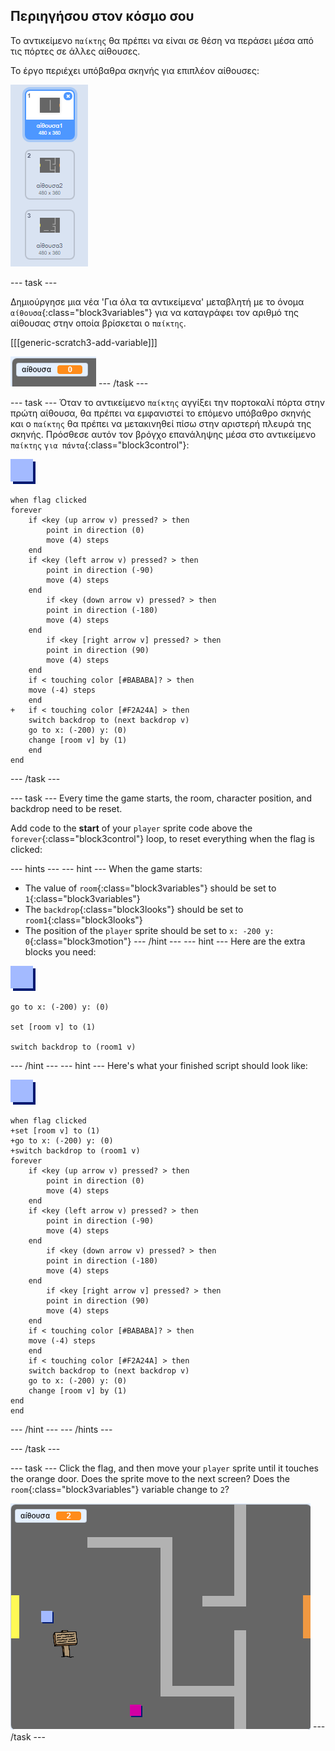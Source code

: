 ## Περιηγήσου στον κόσμο σου

Το αντικείμενο `παίκτης` θα πρέπει να είναι σε θέση να περάσει μέσα από τις πόρτες σε άλλες αίθουσες.

Το έργο περιέχει υπόβαθρα σκηνής για επιπλέον αίθουσες:

![screenshot](images/world-backdrops.png)

\--- task \---

Δημιούργησε μια νέα 'Για όλα τα αντικείμενα' μεταβλητή με το όνομα `αίθουσα`{:class="block3variables"} για να καταγράφει τον αριθμό της αίθουσας στην οποία βρίσκεται ο `παίκτης`.

[[[generic-scratch3-add-variable]]]

![screenshot](images/world-room.png) \--- /task \---

\--- task \--- Όταν το αντικείμενο `παίκτης` αγγίξει την πορτοκαλί πόρτα στην πρώτη αίθουσα, θα πρέπει να εμφανιστεί το επόμενο υπόβαθρο σκηνής και ο `παίκτης` θα πρέπει να μετακινηθεί πίσω στην αριστερή πλευρά της σκηνής. Πρόσθεσε αυτόν τον βρόγχο επανάληψης μέσα στο αντικείμενο `παίκτης` `για πάντα`{:class="block3control"}:

![player](images/player.png)

```blocks3
when flag clicked
forever
    if <key (up arrow v) pressed? > then
        point in direction (0)
        move (4) steps
    end
    if <key (left arrow v) pressed? > then
        point in direction (-90)
        move (4) steps
    end
        if <key (down arrow v) pressed? > then
        point in direction (-180)
        move (4) steps
    end
        if <key [right arrow v] pressed? > then
        point in direction (90)
        move (4) steps
    end
    if < touching color [#BABABA]? > then
    move (-4) steps
    end
+   if < touching color [#F2A24A] > then
    switch backdrop to (next backdrop v)
    go to x: (-200) y: (0)
    change [room v] by (1)
    end
end
```

\--- /task \---

\--- task \--- Every time the game starts, the room, character position, and backdrop need to be reset.

Add code to the **start** of your `player` sprite code above the `forever`{:class="block3control"} loop, to reset everything when the flag is clicked:

\--- hints \--- \--- hint \--- When the game starts:

+ The value of `room`{:class="block3variables"} should be set to `1`{:class="block3variables"}
+ The `backdrop`{:class="block3looks"} should be set to `room1`{:class="block3looks"}
+ The position of the `player` sprite should be set to `x: -200 y: 0`{:class="block3motion"} \--- /hint \--- \--- hint \--- Here are the extra blocks you need:

![player](images/player.png)

```blocks3
go to x: (-200) y: (0)

set [room v] to (1)

switch backdrop to (room1 v)
```

\--- /hint \--- \--- hint \--- Here's what your finished script should look like:

![player](images/player.png)

```blocks3
when flag clicked
+set [room v] to (1)
+go to x: (-200) y: (0)
+switch backdrop to (room1 v)
forever
    if <key (up arrow v) pressed? > then
        point in direction (0)
        move (4) steps
    end
    if <key (left arrow v) pressed? > then
        point in direction (-90)
        move (4) steps
    end
        if <key (down arrow v) pressed? > then
        point in direction (-180)
        move (4) steps
    end
        if <key [right arrow v] pressed? > then
        point in direction (90)
        move (4) steps
    end
    if < touching color [#BABABA]? > then
    move (-4) steps
    end
    if < touching color [#F2A24A] > then
    switch backdrop to (next backdrop v)
    go to x: (-200) y: (0)
    change [room v] by (1)
end
end
```

\--- /hint \--- \--- /hints \---

\--- /task \---

\--- task \--- Click the flag, and then move your `player` sprite until it touches the orange door. Does the sprite move to the next screen? Does the `room`{:class="block3variables"} variable change to `2`?

![screenshot](images/world-room-test.png) \--- /task \---